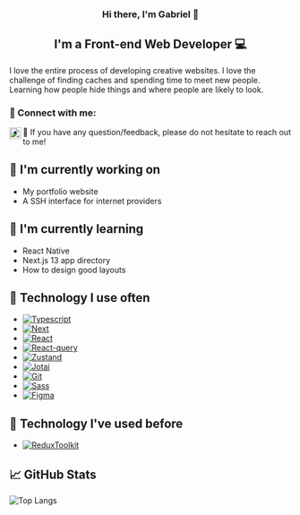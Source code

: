 <h3 align="center">
Hi there, I'm Gabriel 👋
</h3>

<h2 align="center">
I'm a Front-end Web Developer 💻
</h2>

I love the entire process of developing creative websites. I love the challenge of finding caches and spending time to meet new people. Learning how people hide things and where people are likely to look.

### 🤝 Connect with me:

<a href="https://www.linkedin.com/in/gabriel-ribeiro-843b45181//"><img align="left" src="https://raw.githubusercontent.com/rbeiro/rbeiro/main/images/linkedin.svg" alt="Gabriel Ribeiro | LinkedIn" width="21px"/></a>

- 💬 If you have any question/feedback, please do not hesitate to reach out to me!

## 🔭 I'm currently working on

- My portfolio website
- A SSH interface for internet providers

## 🌱 I'm currently learning

- React Native
- Next.js 13 app directory
- How to design good layouts

## 💼 Technology I use often

- [![Typescript][Typescript]][Typescript-url]
- [![Next][Next.js]][Next-url]
- [![React][React.js]][React-url]
- [![React-query][React-query]][React-query-url]
- [![Zustand][React.js]][Zustand-url]
- [![Jotai][React.js]][Jotai-url]
- [![Git][Git]][Git-url]
- [![Sass][Sass]][Sass-url]
- [![Figma][Figma]][Figma-url]

## 💼 Technology I've used before

- [![ReduxToolkit][ReduxToolkit]][ReduxToolkit-url]

## 📈 GitHub Stats

![Top Langs](https://github-readme-stats.vercel.app/api/top-langs/?username=rbeiro&layout=compact)

<!-- MARKDOWN LINKS & IMAGES -->
<!-- https://www.markdownguide.org/basic-syntax/#reference-style-links -->

[Typescript]: https://img.shields.io/badge/TypeScript-3178C6.svg?style=for-the-badge&logo=TypeScript&logoColor=white
[Typescript-url]: https://www.typescriptlang.org/
[Next.js]: https://img.shields.io/badge/next.js-000000?style=for-the-badge&logo=nextdotjs&logoColor=white
[Next-url]: https://nextjs.org/
[React.js]: https://img.shields.io/badge/React-20232A?style=for-the-badge&logo=react&logoColor=61DAFB
[React-url]: https://reactjs.org/
[React-query]: https://img.shields.io/badge/React%20Query-FF4154.svg?style=for-the-badge&logo=React-Query&logoColor=white
[React-query-url]: https://tanstack.com/query/latest
[Zustand]: https://img.shields.io/badge/Zustand-20232A?style=for-the-badge&logo=react&logoColor=61DAFB
[Zustand-url]: https://github.com/pmndrs/zustand
[Jotai]: https://img.shields.io/badge/Jotai-20232A?style=for-the-badge&logo=react&logoColor=61DAFB
[Jotai-url]: https://jotai.org/
[Git]: https://img.shields.io/badge/Git-F05032.svg?style=for-the-badge&logo=Git&logoColor=white
[Git-url]: https://git-scm.com/
[Sass]: https://img.shields.io/badge/Sass-CC6699.svg?style=for-the-badge&logo=Sass&logoColor=white
[Sass-url]: https://sass-lang.com/
[Figma]: https://img.shields.io/badge/Figma-F24E1E.svg?style=for-the-badge&logo=Figma&logoColor=white
[Figma-url]: https://www.figma.com/
[ReduxToolkit]: https://img.shields.io/badge/Redux-toolkit-764ABC.svg?style=for-the-badge&logo=Redux&logoColor=white
[ReduxToolkit-url]: https://redux-toolkit.js.org/
